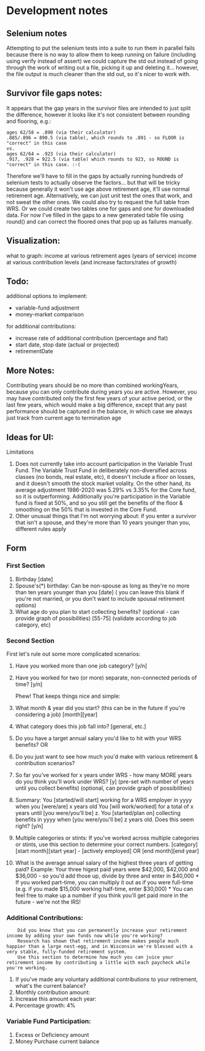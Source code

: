 # Development notes

## Selenium notes
Attempting to put the selenium tests into a suite to run them in parallel fails because
 there is no way to allow them to keep running on failure (including using verify instead of assert)
 we could capture the std out instead of going through the work of writing out a file, picking it up and deleting it...
 however, the file output is much cleaner than the std out, so it's nicer to work with.

## Survivor file gaps notes:
 It appears that the gap years in the survivor files are intended to just split the difference,
 however it looks like it's not consistent between rounding and flooring, e.g.:

```
ages 62/58 = .890 (via their calculator)
.885/.896 = 890.5 (via table), which rounds to .891 - so FLOOR is "correct" in this case
vs.
ages 62/64 = .923 (via their calculator)
.917, .928 = 922.5 (via table) which rounds to 923, so ROUND is "correct" in this case. :-(
```

Therefore we'll have to
 fill in the gaps by actually running hundreds of selenium tests to actually observe the factors...
 but that will be tricky because generally it won't use age above retirement age, it'll use normal retirement age.
 Alternatively, we can just unit test the ones that work, and not sweat the other ones. We could also try to request the full
 table from WRS. Or we could create two tables one for gaps and one for downloaded data. For now I've filled in the gaps to
 a new generated table file using round() and can correct the floored ones that pop up as failures manually.

## Visualization:
what to graph:
    income at various retirement ages (years of service)
    income at various contribution levels (and increase factors/rates of growth)

## Todo:
additional options to implement:
* variable-fund adjustment
* money-market comparison

for additional contributions:
* increase rate of additional contribution (percentage and flat)
* start date, stop date (actual or projected)
* retirementDate

## More Notes:

Contributing years should be no more than combined workingYears, because you can only contribute
during years you are active. However, you may have contributed only the first few years of your active
period, or the last few years, which would make a big difference, except that any past performance
should be captured in the balance, in which case we always just track from current age to termination age

## Ideas for UI:
Limitations
1) Does not currently take into account participation in the Variable Trust Fund.
    The Variable Trust Fund in deliberately non-diversified across classes (no bonds, real estate, etc), it doesn't include a floor on losses, and it doesn't smooth the stock market volality.
    On the other hand, its average adjustment 1986-2020 was 5.29% vs 3.35% for the Core fund, so it is outperforming.
    Additionally you're participation in the Variable fund is fixed at 50%, and so you still get the benefits of the floor & smoothing on the 50% that is invested in the Core Fund.
2) Other unusual things that I'm not worrying about:
    if you enter a survivor that isn't a spouse, and they're more than 10 years younger than you, different rules apply

## Form
### First Section
1. Birthday
    [date]
1. Spouse's(*) birthday:
    Can be non-spouse as long as they're no more than ten years younger than you
    [date] ( you can leave this blank if you're not married, or you don't want to include spousal retirement options)
1. What age do you plan to start collecting benefits? (optional - can provide graph of possibilities)
    [55-75] (validate according to job category, etc)
### Second Section
First let's rule out some more complicated scenarios:
1. Have you worked more than one job category?
        [y/n]
1. Have you worked for two (or more) separate, non-connected periods of time?
        [y/n]

    Phew! That keeps things nice and simple:

1. What month & year did you start? (this can be in the future if you're considering a job)
    [month][year]

1. What category does this job fall into?
    [general, etc.]

1. Do you have a target annual salary you'd like to hit with your WRS benefits?
 OR
1. Do you just want to see how much you'd make with various retirement & contribution scenarios?

1. So far you've worked for x years under WRS - how many MORE years do you think you'll work under WRS?
    [y] (pre-set with number of years until you collect benefits) (optional, can provide graph of possibilities)

1. Summary:
        You [started/will start] working for a WRS employer in yyyy when you [were/are] x years old
        You [will work/worked] for a total of x years until [you were/you'll be] z.
        You [started/plan on] collecting benefits in yyyy when [you were/you'll be] z years old.
        Does this seem right?
        [y/n]

1. Multiple categories or stints:
        If you've worked across multiple categories or stints, use this section to determine your correct numbers.
        [category][start month][start year] - [actively employed] OR [end month][end year]

1. What is the average annual salary of the highest three years of getting paid?
        Example: Your three higest paid years were $42,000, $42,000 and $36,000 - so you'd add those up, divide by three and enter in $40,000
        * If you worked part-time, you can multiply it out as if you were full-time (e.g. if you made $15,000 working half-time, enter $30,000)
        * You can feel free to make up a number if you think you'll get paid more in the future - we're not the IRS!


### Additional Contributions:
        Did you know that you can permanently increase your retirement income by adding your own funds now while you're working?
        Research has shown that retirement income makes people much happier than a large nest-egg, and in Wisconsin we're blessed with a very stable, fully-funded retirement system.
        Use this section to determine how much you can juice your retirement income by contributing a little with each paycheck while you're working.

1. If you've made any voluntary additional contributions to your retirement, what's the current balance?
1. Monthly contribution amount:
1. Increase this amount each year:
1. Percentage growth: 4%

### Variable Fund Participation:
1. Excess or Deficiency amount
1. Money Purchase current balance

